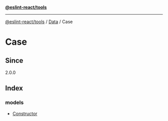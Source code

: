 [**@eslint-react/tools**](../../../../README.md)

***

[@eslint-react/tools](../../../../README.md) / [Data](../../README.md) / Case

# Case

## Since

2.0.0

## Index

### models

- [Constructor](interfaces/Constructor.md)
